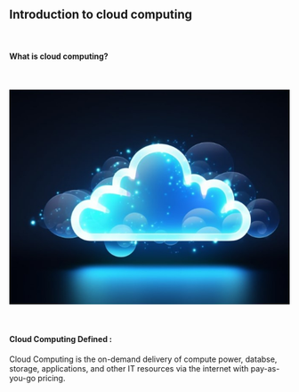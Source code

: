 <h2><bold> Introduction to cloud computing </h2>
<br>

<h4> What is cloud computing? </h4>
<br>
<p align="center">
 <img src= "Assets/Cloud.jpg" alt="Cloud computing">
</p>
<br>
<h4> Cloud Computing Defined : </h4>
<p> Cloud Computing is the on-demand delivery of compute power, databse, storage, applications, and other IT resources via the internet with   pay-as-you-go pricing.</p>
